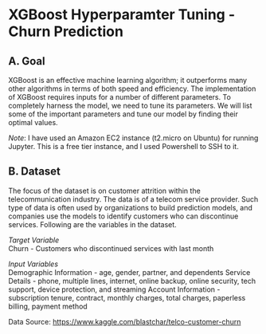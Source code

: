 # XGBoost Hyperparamter Tuning - Churn Prediction

## A. Goal
XGBoost is an effective machine learning algorithm; it outperforms many other algorithms in terms of both speed and efficiency. The implementation of XGBoost requires inputs for a number of different parameters. To completely harness the model, we need to tune its parameters. We will list some of the important parameters and tune our model by finding their optimal values. 

*Note*: I have used an Amazon EC2 instance (t2.micro on Ubuntu) for running Jupyter. This is a free tier instance, and I used Powershell to SSH to it.

## B. Dataset
The focus of the dataset is on customer attrition within the telecommunication industry. The data is of a telecom service provider. Such type of data is often used by organizations to build prediction models, and companies use the models to identify customers who can discontinue services. Following are the variables in the dataset.

*Target Variable*  
Churn - Customers who discontinued services with last month

*Input Variables*  
Demographic Information - age, gender, partner, and dependents
Service Details - phone, multiple lines, internet, online backup, online security, tech support, device protection, and streaming
Account Information - subscription tenure, contract, monthly charges, total charges, paperless billing, payment method

Data Source: https://www.kaggle.com/blastchar/telco-customer-churn
